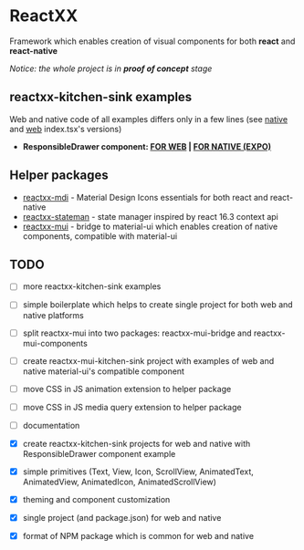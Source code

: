 # ReactXX

Framework which enables creation of visual components for both **react** and **react-native**

*Notice: the whole project is in **proof of concept** stage*

## reactxx-kitchen-sink examples
Web and native code of all examples differs only in a few lines (see [native](https://github.com/reactxx/reactxx/blob/master/reactxx-kitchen-sink/src/native/index.tsx) and [web](https://github.com/reactxx/reactxx/blob/master/reactxx-kitchen-sink/src/web/index.tsx) index.tsx's versions)

- **ResponsibleDrawer component: [FOR WEB](https://codesandbox.io/embed/github/PavelPZ/reactxx/tree/master/reactxx-kitchen-sink?codemirror=1&fontsize=12&module=%2Fsrc%2Fcommon%2Fresponsible-drawer%2Fresponsible-drawer.tsx&view=preview) | [FOR NATIVE (EXPO)](https://expo.io/@pzika/reactxx-kitchen-sink)**

## Helper packages

- [reactxx-mdi](https://github.com/reactxx/reactxx/tree/master/build-icons) - Material Design Icons essentials for both react and react-native
- [reactxx-stateman](https://github.com/reactxx/reactxx/tree/master/muix/src/stateman) - state manager inspired by react 16.3 context api
- [reactxx-mui](https://github.com/reactxx/reactxx/tree/master/muix/src/mui) - bridge to material-ui which enables creation of native components, compatible with material-ui

## TODO

- [ ] more reactxx-kitchen-sink examples
- [ ] simple boilerplate which helps to create single project for both web and native platforms
- [ ] split reactxx-mui into two packages: reactxx-mui-bridge and reactxx-mui-components
- [ ] create reactxx-mui-kitchen-sink project with examples of web and native material-ui's compatible component 
- [ ] move CSS in JS animation extension to helper package
- [ ] move CSS in JS media query extension to helper package
- [ ] documentation
- [x] create reactxx-kitchen-sink projects for web and native with ResponsibleDrawer component example
- [x] simple primitives (Text, View, Icon, ScrollView, AnimatedText, AnimatedView, AnimatedIcon, AnimatedScrollView)
- [x] theming and component customization
- [x] single project (and package.json) for web and native
- [x] format of NPM package which is common for web and native

